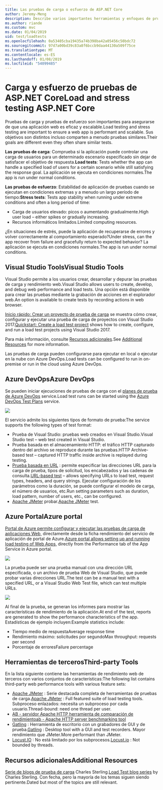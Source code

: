 ```yaml
---
title: Las pruebas de carga o esfuerzo de ASP.NET Core
author: Jeremy-Meng
description: Describe varios importantes herramientas y enfoques de pruebas de carga y las aplicaciones ASP.NET Core de prueba de carga.
ms.author: riande
ms.custom: mvc
ms.date: 01/04/2019
uid: test/loadtests
ms.openlocfilehash: 0a53405cba19435a74b398ba42a05456c50bdc72
ms.sourcegitcommit: 97d7a00bd39c83a8f6bccb9daa44130a509f75ce
ms.translationtype: MT
ms.contentlocale: es-ES
ms.lasthandoff: 01/08/2019
ms.locfileid: "54099485"
---
```

# <a name="load-and-stress-testing-aspnet-core"></a><span data-ttu-id="17f0a-103">Carga y esfuerzo de pruebas de ASP.NET Core</span><span class="sxs-lookup"><span data-stu-id="17f0a-103">Load and stress testing ASP.NET Core</span></span>

<span data-ttu-id="17f0a-104">Pruebas de carga y pruebas de esfuerzo son importantes para asegurarse de que una aplicación web es eficaz y escalable.</span><span class="sxs-lookup"><span data-stu-id="17f0a-104">Load testing and stress testing are important to ensure a web app is performant and scalable.</span></span> <span data-ttu-id="17f0a-105">Sus objetivos son distintos incluso comparten a menudo pruebas similares.</span><span class="sxs-lookup"><span data-stu-id="17f0a-105">Their goals are different even they often share similar tests.</span></span>

<span data-ttu-id="17f0a-106">**Las pruebas de carga**: Comprueba si la aplicación puede controlar una carga de usuarios para un determinado escenario especificado sin dejar de satisfacer el objetivo de respuesta.</span><span class="sxs-lookup"><span data-stu-id="17f0a-106">**Load tests**: Tests whether the app can handle a specified load of users for a certain scenario while still satisfying the response goal.</span></span> <span data-ttu-id="17f0a-107">La aplicación se ejecuta en condiciones normales.</span><span class="sxs-lookup"><span data-stu-id="17f0a-107">The app is run under normal conditions.</span></span>

<span data-ttu-id="17f0a-108">**Las pruebas de esfuerzo**: Estabilidad de aplicación de pruebas cuando se ejecutan en condiciones extremas y a menudo un largo período de tiempo:</span><span class="sxs-lookup"><span data-stu-id="17f0a-108">**Stress tests**: Tests app stability when running under extreme conditions and often a long period of time:</span></span>

* <span data-ttu-id="17f0a-109">Carga de usuarios elevado: picos o aumentando gradualmente.</span><span class="sxs-lookup"><span data-stu-id="17f0a-109">High user load – either spikes or gradually increasing.</span></span>
* <span data-ttu-id="17f0a-110">Recursos informáticos limitados.</span><span class="sxs-lookup"><span data-stu-id="17f0a-110">Limited computing resources.</span></span>  

<span data-ttu-id="17f0a-111">¿En situaciones de estrés, puede la aplicación de recuperarse de errores y volver correctamente al comportamiento esperado?</span><span class="sxs-lookup"><span data-stu-id="17f0a-111">Under stress, can the app recover from failure and gracefully return to expected behavior?</span></span> <span data-ttu-id="17f0a-112">La aplicación se ejecuta en condiciones normales.</span><span class="sxs-lookup"><span data-stu-id="17f0a-112">The app is run under normal conditions.</span></span>

## <a name="visual-studio-tools"></a><span data-ttu-id="17f0a-113">Visual Studio Tools</span><span class="sxs-lookup"><span data-stu-id="17f0a-113">Visual Studio Tools</span></span>

<span data-ttu-id="17f0a-114">Visual Studio permite a los usuarios crear, desarrollar y depurar las pruebas de carga y rendimiento web.</span><span class="sxs-lookup"><span data-stu-id="17f0a-114">Visual Studio allows users to create, develop, and debug web performance and load tests.</span></span> <span data-ttu-id="17f0a-115">Una opción está disponible para crear las pruebas mediante la grabación de acciones en el explorador web.</span><span class="sxs-lookup"><span data-stu-id="17f0a-115">An option is available to create tests by recording actions in web browser.</span></span>

<span data-ttu-id="17f0a-116">[Inicio rápido: Crear un proyecto de prueba de carga](/visualstudio/test/quickstart-create-a-load-test-project?view=vs-2017) se muestra cómo crear, configurar y ejecutar una prueba de carga de proyectos con Visual Studio 2017.</span><span class="sxs-lookup"><span data-stu-id="17f0a-116">[Quickstart: Create a load test project](/visualstudio/test/quickstart-create-a-load-test-project?view=vs-2017) shows how to create, configure, and run a load test projects using Visual Studio 2017.</span></span>

<span data-ttu-id="17f0a-117">Para más información, consulte [Recursos adicionales](#add).</span><span class="sxs-lookup"><span data-stu-id="17f0a-117">See [Additional Resources](#add) for more information.</span></span>

<span data-ttu-id="17f0a-118">Las pruebas de carga pueden configurarse para ejecutar en local o ejecutar en la nube con Azure DevOps.</span><span class="sxs-lookup"><span data-stu-id="17f0a-118">Load tests can be configured to run in on-premise or run in the cloud using Azure DevOps.</span></span>

## <a name="azure-devops"></a><span data-ttu-id="17f0a-119">Azure DevOps</span><span class="sxs-lookup"><span data-stu-id="17f0a-119">Azure DevOps</span></span>

<span data-ttu-id="17f0a-120">Se pueden iniciar ejecuciones de pruebas de carga con el [planes de prueba de Azure DevOps](/azure/devops/test/load-test/index?view=vsts) service.</span><span class="sxs-lookup"><span data-stu-id="17f0a-120">Load test runs can be started using the [Azure DevOps Test Plans](/azure/devops/test/load-test/index?view=vsts) service.</span></span>

![](./load-tests/_static/azure-devops-load-test.png)

<span data-ttu-id="17f0a-121">El servicio admite los siguientes tipos de formato de prueba:</span><span class="sxs-lookup"><span data-stu-id="17f0a-121">The service supports the following types of test format:</span></span>

- <span data-ttu-id="17f0a-122">Prueba de Visual Studio: pruebas web creados en Visual Studio.</span><span class="sxs-lookup"><span data-stu-id="17f0a-122">Visual Studio test – web test created in Visual Studio.</span></span>
- <span data-ttu-id="17f0a-123">Prueba basada en el almacenamiento HTTP: el tráfico HTTP capturado dentro del archivo se reproduce durante las pruebas.</span><span class="sxs-lookup"><span data-stu-id="17f0a-123">HTTP Archive-based test – captured HTTP traffic inside archive is replayed during testing.</span></span>
- <span data-ttu-id="17f0a-124">[Prueba basada en URL](/azure/devops/test/load-test/get-started-simple-cloud-load-test?view=vsts) : permite especificar las direcciones URL para la carga de prueba, tipos de solicitud, los encabezados y las cadenas de consulta.</span><span class="sxs-lookup"><span data-stu-id="17f0a-124">[URL-based test](/azure/devops/test/load-test/get-started-simple-cloud-load-test?view=vsts) – allows specifying URLs to load test, request types, headers, and query strings.</span></span> <span data-ttu-id="17f0a-125">Ejecutar configuración de los parámetros como la duración, se puede configurar el modelo de carga, el número de usuarios, etc.</span><span class="sxs-lookup"><span data-stu-id="17f0a-125">Run setting parameters such as duration, load pattern, number of users, etc., can be configured.</span></span>
- <span data-ttu-id="17f0a-126">[Apache JMeter](https://jmeter.apache.org/) probar.</span><span class="sxs-lookup"><span data-stu-id="17f0a-126">[Apache JMeter](https://jmeter.apache.org/) test.</span></span>

## <a name="azure-portal"></a><span data-ttu-id="17f0a-127">Azure Portal</span><span class="sxs-lookup"><span data-stu-id="17f0a-127">Azure portal</span></span>

<span data-ttu-id="17f0a-128">[Portal de Azure permite configurar y ejecutar las pruebas de carga de aplicaciones Web,](/azure/devops/test/load-test/app-service-web-app-performance-test?view=vsts) directamente desde la ficha rendimiento del servicio de aplicación de portal de Azure.</span><span class="sxs-lookup"><span data-stu-id="17f0a-128">[Azure portal allows setting up and running load testing of Web Apps,](/azure/devops/test/load-test/app-service-web-app-performance-test?view=vsts) directly from the Performance tab of the App Service in Azure portal.</span></span>

![](./load-tests/_static/azure-appservice-perf-test.png)

<span data-ttu-id="17f0a-129">La prueba puede ser una prueba manual con una dirección URL especificada, o un archivo de prueba Web de Visual Studio, que puede probar varias direcciones URL.</span><span class="sxs-lookup"><span data-stu-id="17f0a-129">The test can be a manual test with a specified URL, or a Visual Studio Web Test file, which can test multiple URLs.</span></span>

![](./load-tests/_static/azure-appservice-perf-test-config.png)

<span data-ttu-id="17f0a-130">Al final de la prueba, se generan los informes para mostrar las características de rendimiento de la aplicación.</span><span class="sxs-lookup"><span data-stu-id="17f0a-130">At end of the test, reports are generated to show the performance characteristics of the app.</span></span> <span data-ttu-id="17f0a-131">Estadísticas de ejemplo incluyen:</span><span class="sxs-lookup"><span data-stu-id="17f0a-131">Example statistics include:</span></span>

- <span data-ttu-id="17f0a-132">Tiempo medio de respuesta</span><span class="sxs-lookup"><span data-stu-id="17f0a-132">Average response time</span></span>
- <span data-ttu-id="17f0a-133">Rendimiento máximo: solicitudes por segundo</span><span class="sxs-lookup"><span data-stu-id="17f0a-133">Max throughput: requests per second</span></span>
- <span data-ttu-id="17f0a-134">Porcentaje de errores</span><span class="sxs-lookup"><span data-stu-id="17f0a-134">Failure percentage</span></span>

## <a name="third-party-tools"></a><span data-ttu-id="17f0a-135">Herramientas de terceros</span><span class="sxs-lookup"><span data-stu-id="17f0a-135">Third-party Tools</span></span>

<span data-ttu-id="17f0a-136">En la lista siguiente contiene las herramientas de rendimiento web de terceros con varios conjuntos de características:</span><span class="sxs-lookup"><span data-stu-id="17f0a-136">The following list contains third-party web performance tools with various feature sets:</span></span>

- <span data-ttu-id="17f0a-137">[Apache JMeter](https://jmeter.apache.org/) : Serie destacada completa de herramientas de pruebas de carga.</span><span class="sxs-lookup"><span data-stu-id="17f0a-137">[Apache JMeter](https://jmeter.apache.org/) : Full featured suite of load testing tools.</span></span> <span data-ttu-id="17f0a-138">Subproceso enlazados: necesita un subproceso por cada usuario.</span><span class="sxs-lookup"><span data-stu-id="17f0a-138">Thread-bound: need one thread per user.</span></span>
- [<span data-ttu-id="17f0a-139">AB - servidor Apache HTTP herramienta de comparación de rendimiento</span><span class="sxs-lookup"><span data-stu-id="17f0a-139">ab - Apache HTTP server benchmarking tool</span></span>](https://httpd.apache.org/docs/2.4/programs/ab.html)
- <span data-ttu-id="17f0a-140">[Gatling](https://gatling.io/) : Herramienta de escritorio con un grabadores de GUI y de prueba.</span><span class="sxs-lookup"><span data-stu-id="17f0a-140">[Gatling](https://gatling.io/) : Desktop tool with a GUI and test recorders.</span></span> <span data-ttu-id="17f0a-141">Mayor rendimiento que JMeter.</span><span class="sxs-lookup"><span data-stu-id="17f0a-141">More performant than JMeter.</span></span>
- <span data-ttu-id="17f0a-142">[Locust.IO](https://locust.io/) : No está limitado por los subprocesos.</span><span class="sxs-lookup"><span data-stu-id="17f0a-142">[Locust.io](https://locust.io/) : Not bounded by threads.</span></span>

<a name="add"></a>
## <a name="additional-resources"></a><span data-ttu-id="17f0a-143">Recursos adicionales</span><span class="sxs-lookup"><span data-stu-id="17f0a-143">Additional Resources</span></span>

<span data-ttu-id="17f0a-144">[Serie de blogs de prueba de carga](https://blogs.msdn.microsoft.com/charles_sterling/2015/06/01/load-test-series-part-i-creating-web-performance-tests-for-a-load-test/) Charles Sterling.</span><span class="sxs-lookup"><span data-stu-id="17f0a-144">[Load Test blog series](https://blogs.msdn.microsoft.com/charles_sterling/2015/06/01/load-test-series-part-i-creating-web-performance-tests-for-a-load-test/) by Charles Sterling.</span></span> <span data-ttu-id="17f0a-145">Con fecha, pero la mayoría de los temas siguen siendo pertinente.</span><span class="sxs-lookup"><span data-stu-id="17f0a-145">Dated but most of the topics are still relevant.</span></span>